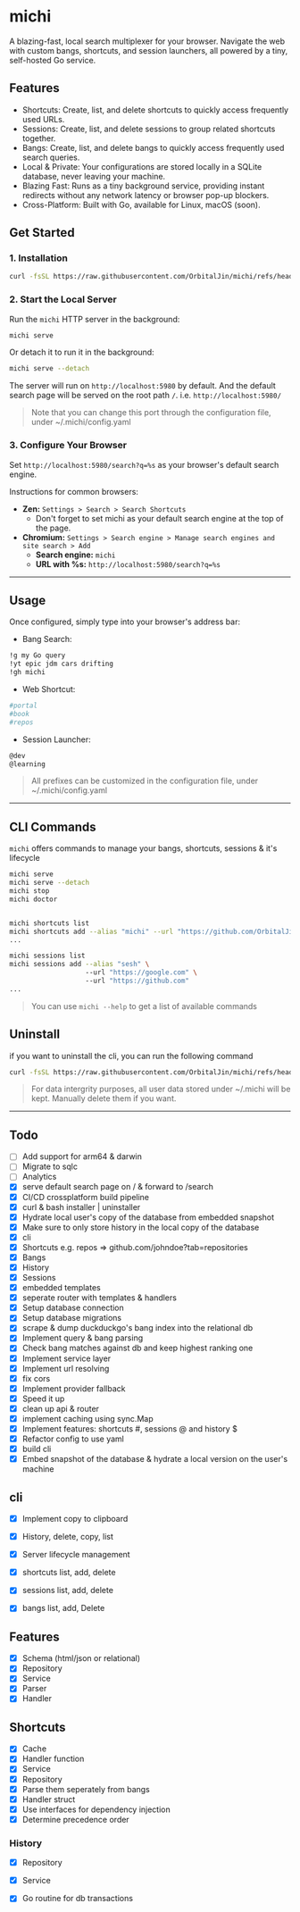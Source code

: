 # michi

A blazing-fast, local search multiplexer for your browser. Navigate the web with custom bangs, shortcuts, and session launchers, all powered by a tiny, self-hosted Go service.

## Features
- Shortcuts: Create, list, and delete shortcuts to quickly access frequently used URLs.
- Sessions: Create, list, and delete sessions to group related shortcuts together.
- Bangs: Create, list, and delete bangs to quickly access frequently used search queries.
- Local & Private: Your configurations are stored locally in a SQLite database, never leaving your machine.
- Blazing Fast: Runs as a tiny background service, providing instant redirects without any network latency or browser pop-up blockers.
- Cross-Platform: Built with Go, available for Linux, macOS (soon).

## Get Started

### 1. Installation

```bash
curl -fsSL https://raw.githubusercontent.com/OrbitalJin/michi/refs/heads/main/install.sh | bash
```

### 2. Start the Local Server

Run the `michi` HTTP server in the background:

```bash
michi serve
```

Or detach it to run it in the background:

```bash
michi serve --detach
```

The server will run on `http://localhost:5980` by default. And the default search page will be served on the root path `/`.
i.e. `http://localhost:5980/`

> Note that you can change this port through the configuration file, under ~/.michi/config.yaml

### 3. Configure Your Browser

Set `http://localhost:5980/search?q=%s` as your browser's default search engine.

Instructions for common browsers:
*   **Zen:** `Settings > Search > Search Shortcuts`
    *  Don't forget to set michi as your default search engine at the top of the page. 
*   **Chromium:** `Settings > Search engine > Manage search engines and site search > Add`
    *   **Search engine:** `michi`
    *   **URL with %s:** `http://localhost:5980/search?q=%s`
---

## Usage

Once configured, simply type into your browser's address bar:

- Bang Search:
```bash
!g my Go query
!yt epic jdm cars drifting
!gh michi
```

- Web Shortcut:
```bash 
#portal
#book
#repos
```

- Session Launcher:
```bash
@dev 
@learning
```

> All prefixes can be customized in the configuration file, under ~/.michi/config.yaml
---

## CLI Commands

`michi` offers commands to manage your bangs, shortcuts, sessions & it's lifecycle

```bash
michi serve
michi serve --detach
michi stop
michi doctor


michi shortcuts list 
michi shortcuts add --alias "michi" --url "https://github.com/OrbitalJin/michi"
...

michi sessions list 
michi sessions add --alias "sesh" \ 
                   --url "https://google.com" \ 
                   --url "https://github.com" 
...
```
> You can use `michi --help` to get a list of available commands

## Uninstall

if you want to uninstall the cli, you can run the following command

```bash
curl -fsSL https://raw.githubusercontent.com/OrbitalJin/michi/refs/heads/main/uninstall.sh | bash
```

> For data intergrity purposes, all user data stored under ~/.michi will be kept. Manually delete them if you want.

---

## Todo
- [ ] Add support for arm64 & darwin
- [ ] Migrate to sqlc
- [ ] Analytics
- [x] serve default search page on / & forward to /search
- [x] CI/CD crossplatform build pipeline
- [x] curl & bash installer | uninstaller
- [x] Hydrate local user's copy of the database from embedded snapshot
- [x] Make sure to only store history in the local copy of the database
- [x] cli
- [x] Shortcuts e.g. repos => github.com/johndoe?tab=repositories
- [x] Bangs
- [x] History
- [x] Sessions
- [x] embedded templates
- [x] seperate router with templates & handlers
- [x] Setup database connection
- [x] Setup database migrations
- [x] scrape & dump duckduckgo's bang index into the relational db
- [x] Implement query & bang parsing 
- [x] Check bang matches against db and keep highest ranking one 
- [x] Implement service layer 
- [x] Implement url resolving
- [x] fix cors
- [x] Implement provider fallback
- [x] Speed it up
- [x] clean up api & router
- [x] implement caching using sync.Map
- [x] Implement features: shortcuts #, sessions @ and history $
- [x] Refactor config to use yaml 
- [x] build cli
- [x] Embed snapshot of the database & hydrate a local version on the user's machine

## cli 
- [x] Implement copy to clipboard
- [x] History, delete, copy, list 
- [x] Server lifecycle management
- [x] shortcuts list, add, delete
- [x] sessions list, add, delete
- [x] bangs list, add, Delete


## Features 
- [x] Schema (html/json or relational)
- [x] Repository
- [x] Service
- [x] Parser
- [x] Handler

## Shortcuts
- [x] Cache
- [x] Handler function
- [x] Service
- [x] Repository
- [x] Parse them seperately from bangs
- [x] Handler struct
- [x] Use interfaces for dependency injection
- [x] Determine precedence order

### History
- [x] Repository
- [x] Service
- [x] Go routine for db transactions

